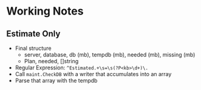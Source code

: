 Working Notes
=============


Estimate Only
-------------
* Final structure
    * server, database, db (mb), tempdb (mb), needed (mb), missing (mb)
    * Plan, needed, []string 
* Regular Expression: `^Estimated.+\s=\s(?P<kb>\d+)\.`
* Call `maint.CheckDB` with a writer that accumulates into an array
* Parse that array with the tempdb


